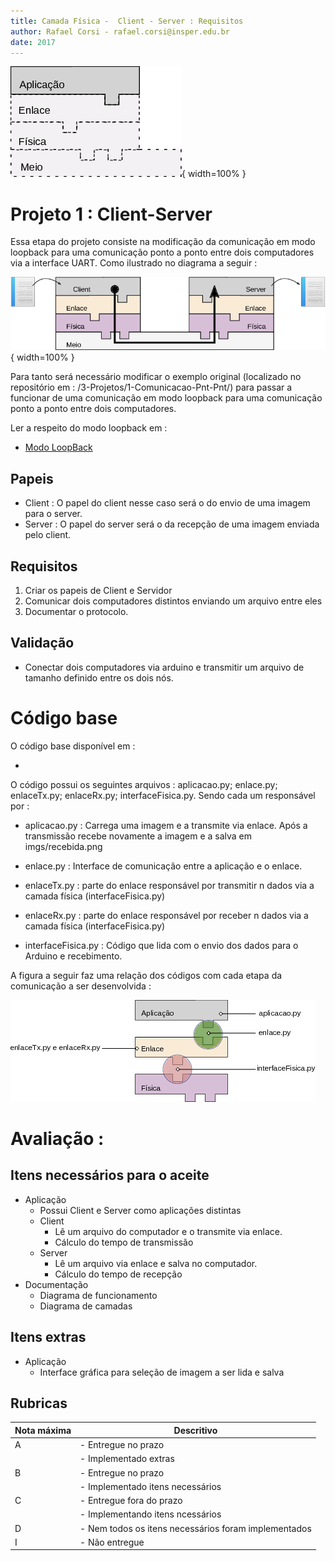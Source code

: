 ```yaml
---
title: Camada Física -  Client - Server : Requisitos
author: Rafael Corsi - rafael.corsi@insper.edu.br
date: 2017
---
```


![Etapa Atual](doc/etapaAtualPilhaAplicacao.png){ width=100% }

# Projeto 1 : Client-Server

Essa etapa do projeto consiste na modificação da comunicação em modo loopback
para uma comunicação ponto a ponto entre dois computadores via a interface UART.
Como ilustrado no diagrama a seguir :

![Comunicação entre dois computadores](doc/clientServer.png){ width=100% }

Para tanto será necessário modificar o exemplo original (localizado no repositório em : /3-Projetos/1-Comunicacao-Pnt-Pnt/) para passar a funcionar de uma comunicação em modo loopback para uma comunicação ponto a ponto entre dois computadores.

Ler a respeito do modo loopback em :

- [Modo LoopBack](https://github.com/Insper/Camada-Fisica-Computacao/wiki/Hardware---Comunica%C3%A7%C3%A3o-modo-LoopBack)

## Papeis

- Client : O papel do client nesse caso será o do envio de uma imagem para o server.
- Server : O papel do server será o da recepção de uma imagem enviada pelo
  client.
  
## Requisitos

1. Criar os papeis de Client e Servidor
1. Comunicar dois computadores distintos enviando um arquivo entre eles
1. Documentar o protocolo.

## Validação

- Conectar dois computadores via arduino e transmitir um arquivo de tamanho definido entre os dois nós.

# Código base

O código base disponível em :

- [](dadwa)

O código possui os seguintes arquivos : aplicacao.py; enlace.py; enlaceTx.py; enlaceRx.py; interfaceFisica.py. Sendo cada um responsável por :

- aplicacao.py : Carrega uma imagem e a transmite via enlace. Após a transmissão recebe novamente a imagem e a salva em imgs/recebida.png

- enlace.py : Interface de comunicação entre a aplicação e o enlace.

- enlaceTx.py : parte do enlace responsável por transmitir n dados via a camada física (interfaceFisica.py)

- enlaceRx.py : parte do enlace responsável por receber n dados via a camada física (interfaceFisica.py)

- interfaceFisica.py : Código que lida com o envio dos dados para o Arduino e recebimento.

A figura a seguir faz uma relação dos códigos com cada etapa da comunicação a ser desenvolvida :

![Estrutura](doc/pilhaInsper-python.png)



# Avaliação :

## Itens necessários para o aceite
- Aplicação
    - Possui Client e Server como aplicações distintas
    - Client
        - Lê um arquivo do computador e o transmite via enlace.
        - Cálculo do tempo de transmissão
    - Server 
        - Lê um arquivo via enlace e salva no computador.
        - Cálculo do tempo de recepção 
- Documentação
    - Diagrama de funcionamento
    - Diagrama de camadas

## Itens extras

- Aplicação
    - Interface gráfica para seleção de imagem a ser lida e salva

## Rubricas

| Nota máxima | Descritivo                                           |
|-------------|------------------------------------------------------|
| A           | - Entregue no prazo                                  |
|             | - Implementado extras                                |
| B           | - Entregue no prazo                                  |
|             | - Implementado itens necessários                     |
| C           | - Entregue fora do prazo                             |
|             | - Implementando itens ncessários                     |
| D           | - Nem todos os itens necessários foram implementados |
| I           | - Não entregue                                       |



